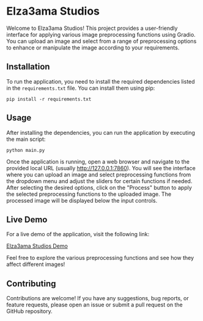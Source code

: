 # Elza3ama Studios

Welcome to Elza3ama Studios! This project provides a user-friendly interface for applying various image preprocessing functions using Gradio. You can upload an image and select from a range of preprocessing options to enhance or manipulate the image according to your requirements.

## Installation

To run the application, you need to install the required dependencies listed in the `requirements.txt` file. You can install them using pip:

```
pip install -r requirements.txt
```


## Usage

After installing the dependencies, you can run the application by executing the main script:

```
python main.py
```


Once the application is running, open a web browser and navigate to the provided local URL (usually http://127.0.0.1:7860). You will see the interface where you can upload an image and select preprocessing functions from the dropdown menu and adjust the sliders for certain functions if needed. After selecting the desired options, click on the "Process" button to apply the selected preprocessing functions to the uploaded image. The processed image will be displayed below the input controls.

## Live Demo

For a live demo of the application, visit the following link:

[Elza3ama Studios Demo](https://huggingface.co/spaces/youssefkhalil320/Elza3ama_studios)

Feel free to explore the various preprocessing functions and see how they affect different images!

## Contributing

Contributions are welcome! If you have any suggestions, bug reports, or feature requests, please open an issue or submit a pull request on the GitHub repository.
